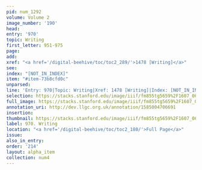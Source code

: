 ```yaml
---
pid: num_1292
volume: Volume 2
image_number: '190'
head: 
entry: '970'
topic: Writing
first_letter: 951-975
page: 
add: 
xref: "<a href='/digital-beehive/toc/toc2_289/'>1478 [Writing]</a>"
see: 
index: "[NOT_IN_INDEX]"
item: "#item-73b8cfd0c"
unparsed: 
line: 'Entry: 970|Topic: Writing|Xref: 1478 [Writing]|Index: [NOT_IN_INDEX]|#item-73b8cfd0c'
selection: https://stacks.stanford.edu/image/iiif/fm855tg5659%2F1607_0657/941,4201,2749,821/full/0/default.jpg
full_image: https://stacks.stanford.edu/image/iiif/fm855tg5659%2F1607_0657/full/full/0/default.jpg
annotation_uri: http://dev.llgc.org.uk/annotation/1585004706691
insertion: 
thumbnail: https://stacks.stanford.edu/image/iiif/fm855tg5659%2F1607_0657/941,4201,600,180/250,/0/default.jpg
label: 970. Writing
location: "<a href='/digital-beehive/toc/toc2_180/'>Full Page</a>"
issue: 
also_in_entry: 
order: '214'
layout: alpha_item
collection: num4
---
```

